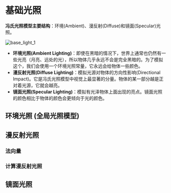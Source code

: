 # 基础光照

**冯氏光照模型主要结构**：环境(Ambient)、漫反射(Diffuse)和镜面(Specular)光照。

![base_light_1](base_light_1.png)

+ **环境光照(Ambient Lighting)**：即使在黑暗的情况下，世界上通常也仍然有一些光亮（月亮、远处的光），所以物体几乎永远不会是完全黑暗的。为了模拟这个，我们会使用一个环境光照常量，它永远会给物体一些颜色。
+ **漫反射光照(Diffuse Lighting)**：模拟光源对物体的方向性影响(Directional Impact)。它是冯氏光照模型中视觉上最显著的分量。物体的某一部分越是正对着光源，它就会越亮。
+ **镜面光照(Specular Lighting)**：模拟有光泽物体上面出现的亮点。镜面光照的颜色相比于物体的颜色会更倾向于光的颜色。

## 环境光照 (全局光照模型)

## 漫反射光照

### 法向量

### 计算漫反射光照

## 镜面光照
